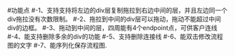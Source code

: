 #功能点
    #-1、支持支持将左边的div层复制拖拉到右边中间的层，并且左边同一个div拖拉没有次数限制。
    #-2、拖拉到中间的div层可以拖动，拖动不能超过中间div的边框。
    #-3、拖动到中间的层，四周能有4个endpoint点，可供客户连线
    #-4、能支持删除多余的div的功能
    #-5、支持删除连接线
    #-6、能双击修改流程图的文字
    #-7、能序列化保存流程图.

